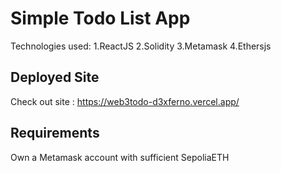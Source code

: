 # Simple Todo List App
Technologies used:
  1.ReactJS
  2.Solidity
  3.Metamask
  4.Ethersjs

## Deployed Site
Check out site : https://web3todo-d3xferno.vercel.app/

## Requirements
Own a Metamask account with sufficient SepoliaETH
